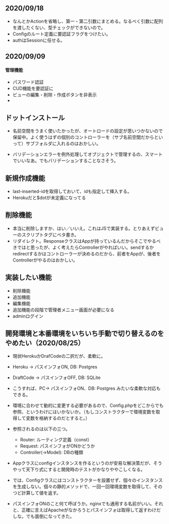 ## 2020/09/18

- なんとかActionを省略し、第一・第二引数にまとめる。なるべく引数に配列を渡したくない、型チェックができないので。
- Configのルート定義に要認証フラグをつけたい。
- authはSessionに任せる。


## 2020/09/09

#### 管理機能

- パスワード認証
- CUD機能を要認証に
- ビューの編集・削除・作成ボタンを非表示
- 

## ドットインストール

- 名前空間をうまく使いたかったが、オートロードの設定が思いつかないので保留中。よく使うはずの個別のコントローラーを（サブ名前空間だからといって）サブフォルダに入れるのはおかしい。

- バリデーションエラーを例外処理してオブジェクトで管理するの、スマートでいいなあ。でもバリデーションすることなさそう。


## 新規作成機能

- last-inserted-idを取得しておいて、idも指定して挿入する。
- Herokuだと$dotが未定義になってる

## 削除機能

- 本当に削除しますか、はい／いいえ。これはJSで実装する。とりあえずビューのスクリプトタグにベタ書き。
- リダイレクト。ResponseクラスはAppが持っているんだからそこでやるべきではと思ったが、よく考えたらControllerがやればいい。sendするかredirectするかはコントローラーが決めるのだから、前者をAppが、後者をControllerがやるのはおかしい。


## 実装したい機能

- 削除機能
- 追加機能
- 編集機能
- 追加機能の段階で管理者メニュー画面が必要になる
- adminログイン


## 開発環境と本番環境をいちいち手動で切り替えるのをやめたい（2020/08/25）

- 現状HerokuかDrafCodeの二択だが、柔軟に。
- Heroku
-> パスインフォON, DB: Postgres
- DraftCode
-> パスインフォOFF, DB: SQLite
- こうすれば、PC-> パスインフォON、DB: Postgres みたいな柔軟な対応もできる。

- 環境に合わせて動的に変更する必要があるので、Config.phpをどこからでも参照、というわけにはいかないか。（もしコンストラクターで環境変数を取得して変数を格納するのだとすると。）
- 参照されるのは以下の三つ。
    - Router: ルーティング定義（const）
    - Request: パスインフォがONかどうか
    - Controller(->Model): DBの種類
- Appクラスにconfigインスタンスを作るというのが安易な解決策だが、そうやって天下り式にすると開発時のテストがかなりややこしくなる。
- では、Configクラスにはコンストラクターを設置せず、個々のインスタンスを生成しない。個々の静的メソッドで、一回一回環境変数を取得して、そのつど計算して値を返す。

- パスインフォONのこと何て呼ぼうか。nginxでも通用する名前がいい。それと、正確に言えばApacheがなかろうとパスインフォは取得して返すわけだしな。でも面倒になってきた。
